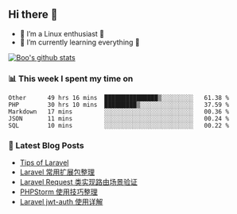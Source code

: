 ## Hi there 👋
* 🔭 I’m a Linux enthusiast 🐧️
* 🏃️ I’m currently learning everything 🏃️

[![Boo's github stats](https://github-readme-stats.vercel.app/api?username=0xAiKang)](https://github.com/anuraghazra/github-readme-stats)

<!-- [![Most Used Langs](https://github-readme-stats.vercel.app/api/top-langs/?username=0xAiKang)](https://github.com/anuraghazra/github-readme-stats) -->

### 📊 This week I spent my time on
<!--START_SECTION:waka-->
```text
Other      49 hrs 16 mins  ███████████████▒░░░░░░░░░   61.38 % 
PHP        30 hrs 10 mins  █████████▒░░░░░░░░░░░░░░░   37.59 % 
Markdown   17 mins         ░░░░░░░░░░░░░░░░░░░░░░░░░   00.36 % 
JSON       11 mins         ░░░░░░░░░░░░░░░░░░░░░░░░░   00.24 % 
SQL        10 mins         ░░░░░░░░░░░░░░░░░░░░░░░░░   00.22 % 
```
<!--END_SECTION:waka-->

### 📕 Latest Blog Posts
<!-- BLOG-POST-LIST:START -->
- [Tips of Laravel](https://www.0x2beace.com/tips-of-laravel/)
- [Laravel 常用扩展包整理](https://www.0x2beace.com/laravel-commonly-used-extension-package-finishing/)
- [Laravel Request 类实现路由场景验证](https://www.0x2beace.com/laravel-request-class-implements-routing-scenario-verification/)
- [PHPStorm 使用技巧整理](https://www.0x2beace.com/phpstorm-use-skills-finishing/)
- [Laravel jwt-auth 使用详解](https://www.0x2beace.com/laravel-jwt-auth-use-detailed-explanation/)
<!-- BLOG-POST-LIST:END -->


